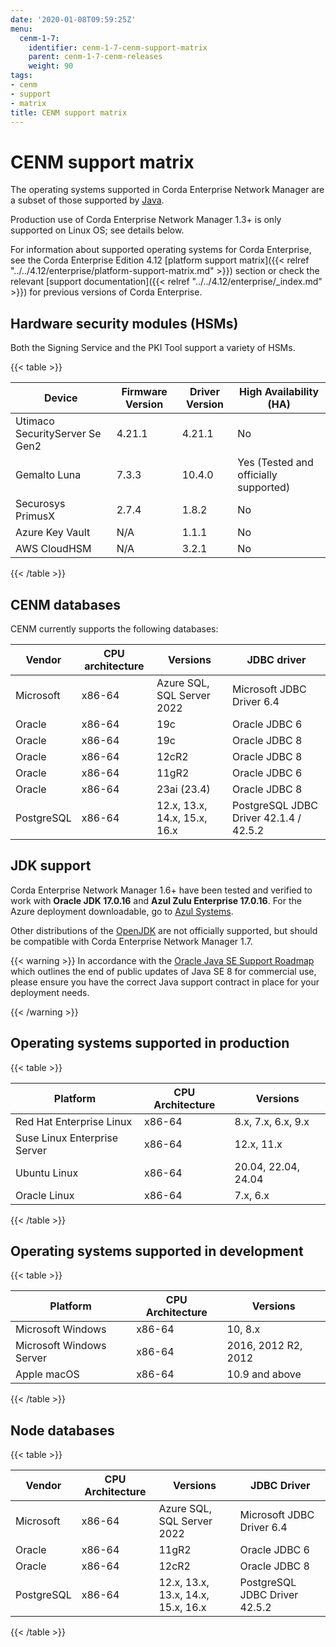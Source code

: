 ```yaml
---
date: '2020-01-08T09:59:25Z'
menu:
  cenm-1-7:
    identifier: cenm-1-7-cenm-support-matrix
    parent: cenm-1-7-cenm-releases
    weight: 90
tags:
- cenm
- support
- matrix
title: CENM support matrix
---
```



# CENM support matrix

The operating systems supported in Corda Enterprise Network Manager are a subset of those supported by [Java](http://www.oracle.com/technetwork/java/javase/certconfig-2095354.html).

Production use of Corda Enterprise Network Manager 1.3+ is only supported on Linux OS; see details below.

For information about supported operating systems for Corda Enterprise, see the Corda Enterprise Edition 4.12 [platform support matrix]({{< relref "../../4.12/enterprise/platform-support-matrix.md" >}}) section or check the relevant [support documentation]({{< relref "../../4.12/enterprise/_index.md" >}}) for previous versions of Corda Enterprise.

## Hardware security modules (HSMs)

Both the Signing Service and the PKI Tool support a variety of HSMs.

{{< table >}}

|Device|Firmware Version|Driver Version|High Availability (HA)|
|--------------------------------|----------------------------------|------------------|------|
|Utimaco SecurityServer Se Gen2|4.21.1|4.21.1|No|
|Gemalto Luna|7.3.3|10.4.0|Yes (Tested and officially supported)|
|Securosys PrimusX|2.7.4|1.8.2|No|
|Azure Key Vault|N/A|1.1.1|No|
|AWS CloudHSM|N/A|3.2.1|No|

{{< /table >}}

## CENM databases

CENM currently supports the following databases:

|Vendor|CPU architecture|Versions|JDBC driver|
|-------------------------------|------------------|------------------|------------------------|
|Microsoft|x86-64|Azure SQL, SQL Server 2022|Microsoft JDBC Driver 6.4|
|Oracle|x86-64|19c|Oracle JDBC 6|
|Oracle|x86-64|19c|Oracle JDBC 8|
|Oracle|x86-64|12cR2|Oracle JDBC 8|
|Oracle|x86-64|11gR2|Oracle JDBC 6 |
|Oracle|x86-64|23ai (23.4)|Oracle JDBC 8 |
|PostgreSQL|x86-64|12.x, 13.x, 14.x, 15.x, 16.x|PostgreSQL JDBC Driver 42.1.4 / 42.5.2|

## JDK support

Corda Enterprise Network Manager 1.6+ have been tested and verified to work with **Oracle JDK 17.0.16** and **Azul Zulu Enterprise 17.0.16**. For the Azure deployment downloadable, go to [Azul Systems](https://www.azul.com/downloads/azure-only/zulu/).

Other distributions of the [OpenJDK](https://openjdk.java.net/) are not officially supported, but should be compatible with Corda Enterprise Network Manager 1.7.

{{< warning >}}
In accordance with the [Oracle Java SE Support Roadmap](https://www.oracle.com/technetwork/java/java-se-support-roadmap.html)
which outlines the end of public updates of Java SE 8 for commercial use, please ensure you have the correct Java support contract in place
for your deployment needs.

{{< /warning >}}

## Operating systems supported in production

{{< table >}}

|Platform|CPU Architecture|Versions|
|-------------------------------|------------------|-----------|
|Red Hat Enterprise Linux|x86-64|8.x, 7.x, 6.x, 9.x|
|Suse Linux Enterprise Server|x86-64|12.x, 11.x|
|Ubuntu Linux|x86-64|20.04, 22.04, 24.04|
|Oracle Linux|x86-64|7.x, 6.x|

{{< /table >}}


## Operating systems supported in development


{{< table >}}

|Platform|CPU Architecture|Versions|
|-------------------------------|------------------|-----------|
|Microsoft Windows|x86-64|10, 8.x|
|Microsoft Windows Server|x86-64|2016, 2012 R2, 2012|
|Apple macOS|x86-64|10.9 and above|

{{< /table >}}


## Node databases


{{< table >}}

|Vendor|CPU Architecture|Versions|JDBC Driver|
|-------------------------------|------------------|------------------|------------------------|
|Microsoft|x86-64|Azure SQL, SQL Server 2022|Microsoft JDBC Driver 6.4|
|Oracle|x86-64|11gR2|Oracle JDBC 6|
|Oracle|x86-64|12cR2|Oracle JDBC 8|
|PostgreSQL|x86-64|12.x, 13.x, 13.x, 14.x, 15.x, 16.x|PostgreSQL JDBC Driver 42.5.2|

{{< /table >}}

